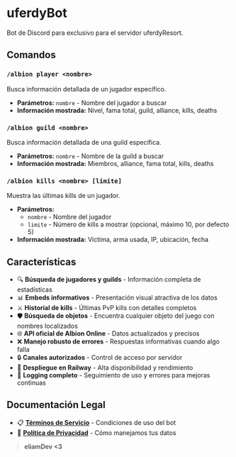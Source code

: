 # uferdyBot

Bot de Discord para exclusivo para el servidor uferdyResort.

## Comandos

### `/albion player <nombre>`

Busca información detallada de un jugador específico.

- **Parámetros:** `nombre` - Nombre del jugador a buscar
- **Información mostrada:** Nivel, fama total, guild, alliance, kills, deaths

### `/albion guild <nombre>`

Busca información detallada de una guild específica.

- **Parámetros:** `nombre` - Nombre de la guild a buscar
- **Información mostrada:** Miembros, alliance, fama total, kills, deaths

### `/albion kills <nombre> [limite]`

Muestra las últimas kills de un jugador.

- **Parámetros:**
  - `nombre` - Nombre del jugador
  - `limite` - Número de kills a mostrar (opcional, máximo 10, por defecto 5)
- **Información mostrada:** Víctima, arma usada, IP, ubicación, fecha

## Características

- 🔍 **Búsqueda de jugadores y guilds** - Información completa de estadísticas
- 📊 **Embeds informativos** - Presentación visual atractiva de los datos
- ⚔️ **Historial de kills** - Últimas PvP kills con detalles completos
- 🛡️ **Búsqueda de objetos** - Encuentra cualquier objeto del juego con nombres localizados
- 🌐 **API oficial de Albion Online** - Datos actualizados y precisos
- ❌ **Manejo robusto de errores** - Respuestas informativas cuando algo falla
- 🔒 **Canales autorizados** - Control de acceso por servidor
- 🚀 **Despliegue en Railway** - Alta disponibilidad y rendimiento
- 📝 **Logging completo** - Seguimiento de uso y errores para mejoras continuas

## Documentación Legal

- 📋 [**Términos de Servicio**](https://eliamdev.github.io/uferdy-bot/terms) - Condiciones de uso del bot
- 🔐 [**Política de Privacidad**](https://eliamdev.github.io/uferdy-bot/terms/privacy) - Cómo manejamos tus datos

> **eliamDev <3**
